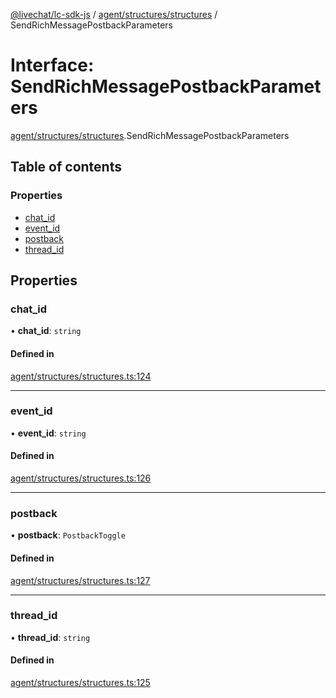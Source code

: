 [@livechat/lc-sdk-js](../README.md) / [agent/structures/structures](../modules/agent_structures_structures.md) / SendRichMessagePostbackParameters

# Interface: SendRichMessagePostbackParameters

[agent/structures/structures](../modules/agent_structures_structures.md).SendRichMessagePostbackParameters

## Table of contents

### Properties

- [chat\_id](agent_structures_structures.SendRichMessagePostbackParameters.md#chat_id)
- [event\_id](agent_structures_structures.SendRichMessagePostbackParameters.md#event_id)
- [postback](agent_structures_structures.SendRichMessagePostbackParameters.md#postback)
- [thread\_id](agent_structures_structures.SendRichMessagePostbackParameters.md#thread_id)

## Properties

### chat\_id

• **chat\_id**: `string`

#### Defined in

[agent/structures/structures.ts:124](https://github.com/livechat/lc-sdk-js/blob/10347df/src/agent/structures/structures.ts#L124)

___

### event\_id

• **event\_id**: `string`

#### Defined in

[agent/structures/structures.ts:126](https://github.com/livechat/lc-sdk-js/blob/10347df/src/agent/structures/structures.ts#L126)

___

### postback

• **postback**: `PostbackToggle`

#### Defined in

[agent/structures/structures.ts:127](https://github.com/livechat/lc-sdk-js/blob/10347df/src/agent/structures/structures.ts#L127)

___

### thread\_id

• **thread\_id**: `string`

#### Defined in

[agent/structures/structures.ts:125](https://github.com/livechat/lc-sdk-js/blob/10347df/src/agent/structures/structures.ts#L125)
